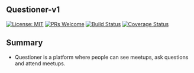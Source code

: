 ## Questioner-v1  
[![License: MIT](https://img.shields.io/badge/License-MIT-yellow.svg)](https://opensource.org/licenses/MIT)  [![PRs Welcome](https://img.shields.io/badge/PRs-welcome-brightgreen.svg?style=flat-square)](http://makeapullrequest.com)  [![Build Status](https://travis-ci.com/jonathanmusila/Questioner-v1.svg?branch=develop)](https://travis-ci.com/jonathanmusila/Questioner-v1)  [![Coverage Status](https://coveralls.io/repos/github/jonathanmusila/Questioner-v1/badge.svg?branch=master)](https://coveralls.io/github/jonathanmusila/Questioner-v1?branch=master)


## Summary

- Questioner is a platform where people can see meetups, ask questions and attend meetups. 